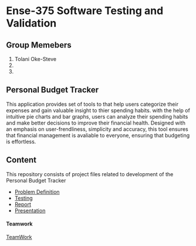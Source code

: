 # Ense-375 Software Testing and Validation 

## Group Memebers
1. Tolani Oke-Steve
2. 
3. 

## Personal Budget Tracker
This application provides set of tools to that help users categorize their expenses and gain valuable insight to thier spending habits. with the help of intuitive  pie charts and bar graphs, users can analyze their spending habits and make better decisions to improve their financial health. Designed with an emphasis on user-frendliness, simplicity and accuracy, this tool ensures that financial management is avaliable to everyone, ensuring that budgeting is effortless.

## Content
This repository consists of project files related to development of the Personal Budget Tracker
- [Problem Definition](https://github.com/Ense-375/Ense-375/blob/main/Report.md)
- [Testing](https://github.com/Ense-375/Ense-375/blob/main/TESTING.md)
- [Report](https://github.com/Ense-375/Ense-375/blob/main/Report.md)
- [Presentation]()

#### Teamwork
[TeamWork]()
